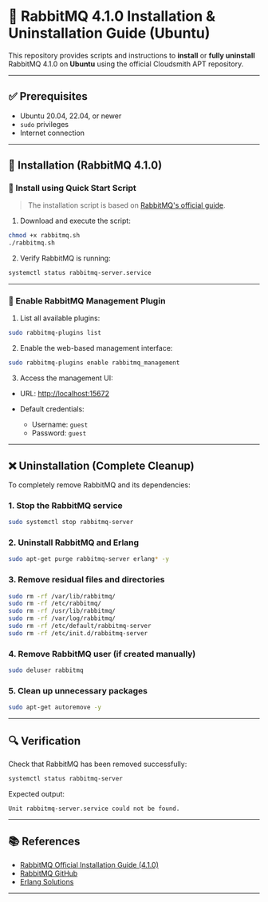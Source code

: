 # 🐰 RabbitMQ 4.1.0 Installation & Uninstallation Guide (Ubuntu)

This repository provides scripts and instructions to **install** or **fully uninstall** RabbitMQ 4.1.0 on **Ubuntu** using the official Cloudsmith APT repository.

---



## ✅ Prerequisites

- Ubuntu 20.04, 22.04, or newer
- `sudo` privileges
- Internet connection

---

## 🚀 Installation (RabbitMQ 4.1.0)

### 📜 Install using Quick Start Script

> The installation script is based on [RabbitMQ's official guide](https://www.rabbitmq.com/docs/install-debian).

1. Download and execute the script:

```bash
chmod +x rabbitmq.sh
./rabbitmq.sh
```

2. Verify RabbitMQ is running:

```bash
systemctl status rabbitmq-server.service
```

---

### 🔌 Enable RabbitMQ Management Plugin

1. List all available plugins:

```bash
sudo rabbitmq-plugins list
```

2. Enable the web-based management interface:

```bash
sudo rabbitmq-plugins enable rabbitmq_management
```

3. Access the management UI:

* URL: [http://localhost:15672](http://localhost:15672)
* Default credentials:

  * Username: `guest`
  * Password: `guest`

---

## ❌ Uninstallation (Complete Cleanup)

To completely remove RabbitMQ and its dependencies:

### 1. Stop the RabbitMQ service

```bash
sudo systemctl stop rabbitmq-server
```

### 2. Uninstall RabbitMQ and Erlang

```bash
sudo apt-get purge rabbitmq-server erlang* -y
```

### 3. Remove residual files and directories

```bash
sudo rm -rf /var/lib/rabbitmq/
sudo rm -rf /etc/rabbitmq/
sudo rm -rf /usr/lib/rabbitmq/
sudo rm -rf /var/log/rabbitmq/
sudo rm -rf /etc/default/rabbitmq-server
sudo rm -rf /etc/init.d/rabbitmq-server
```

### 4. Remove RabbitMQ user (if created manually)

```bash
sudo deluser rabbitmq
```

### 5. Clean up unnecessary packages

```bash
sudo apt-get autoremove -y
```

---

## 🔍 Verification

Check that RabbitMQ has been removed successfully:

```bash
systemctl status rabbitmq-server
```

Expected output:

```
Unit rabbitmq-server.service could not be found.
```

---

## 📚 References

* [RabbitMQ Official Installation Guide (4.1.0)](https://www.rabbitmq.com/docs/install-debian)
* [RabbitMQ GitHub](https://github.com/rabbitmq)
* [Erlang Solutions](https://www.erlang-solutions.com/resources/download.html)

---